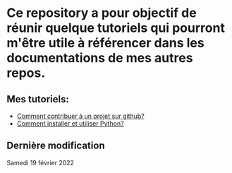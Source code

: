 # Ce repository a pour objectif de réunir quelque tutoriels qui pourront m'être utile à référencer dans les documentations de mes autres repos.

## Mes tutoriels:
- [Comment contribuer à un projet sur github?](https://github.com/reza0310/HowToContribute/blob/contribute/README.fr.md)
- [Comment installer et utiliser Python?](https://github.com/reza0310/HowToContribute/blob/python/README.fr.md)

## Dernière modification
Samedi 19 février 2022
